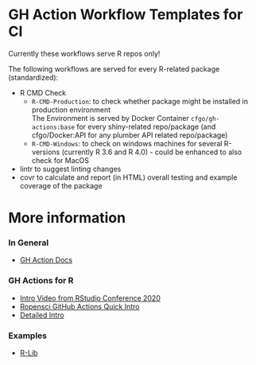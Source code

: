 # GH Action Workflow Templates for CI

Currently these workflows serve R repos only!

The following workflows are served for every R-related package (standardized):
- R CMD Check  
    - `R-CMD-Production`: to check whether package might be installed in production environment  
        The Environment is served by Docker Container `cfgo/gh-actions:base` for every shiny-related repo/package (and cfgo/Docker:API for any plumber API related repo/package)  
    - `R-CMD-Windows`: to check on windows machines for several R-versions (currently R 3.6 and R 4.0) - could be enhanced to also check for MacOS
- lintr to suggest linting changes
- covr to calculate and report (in HTML) overall testing and example coverage of the package

# More information

### In General
- [GH Action Docs](https://help.github.com/en/actions/reference/context-and-expression-syntax-for-github-actions)

### GH Actions for R
- [Intro Video from RStudio Conference 2020](https://www.jimhester.com/talk/2020-rsc-github-actions/)
- [Ropensci GitHub Actions Quick Intro](https://ropenscilabs.github.io/actions_sandbox/)
- [Detailed Intro](https://www.edwardthomson.com/blog/github_actions_advent_calendar.html)

### Examples
- [R-Lib](https://github.com/r-lib/actions/blob/master/examples/README.md)
